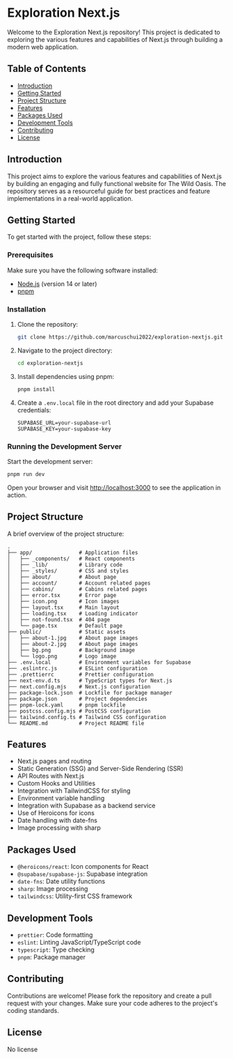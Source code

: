 # Exploration Next.js

Welcome to the Exploration Next.js repository! This project is dedicated to exploring the various features and
capabilities of Next.js through building a modern web application.

## Table of Contents

- [Introduction](#introduction)
- [Getting Started](#getting-started)
- [Project Structure](#project-structure)
- [Features](#features)
- [Packages Used](#packages-used)
- [Development Tools](#development-tools)
- [Contributing](#contributing)
- [License](#license)

## Introduction

This project aims to explore the various features and capabilities of Next.js by building an engaging and fully
functional website for The Wild Oasis. The repository serves as a resourceful guide for best practices and feature
implementations in a real-world application.

## Getting Started

To get started with the project, follow these steps:

### Prerequisites

Make sure you have the following software installed:

- [Node.js](https://nodejs.org/) (version 14 or later)
- [pnpm](https://pnpm.io/)

### Installation

1. Clone the repository:
    ```sh
    git clone https://github.com/marcuschui2022/exploration-nextjs.git
    ```
2. Navigate to the project directory:
    ```sh
    cd exploration-nextjs
    ```

3. Install dependencies using pnpm:
    ```sh
    pnpm install
    ```

4. Create a `.env.local` file in the root directory and add your Supabase credentials:
    ```env
    SUPABASE_URL=your-supabase-url
    SUPABASE_KEY=your-supabase-key
    ```

### Running the Development Server

Start the development server:

```sh
pnpm run dev
```

Open your browser and visit [http://localhost:3000](http://localhost:3000) to see the application in action.

## Project Structure

A brief overview of the project structure:

```plaintext
.
├── app/               # Application files
│   ├── _components/   # React components
│   ├── _lib/          # Library code
│   ├── _styles/       # CSS and styles
│   ├── about/         # About page
│   ├── account/       # Account related pages
│   ├── cabins/        # Cabins related pages
│   ├── error.tsx      # Error page
│   ├── icon.png       # Icon images
│   ├── layout.tsx     # Main layout
│   ├── loading.tsx    # Loading indicator
│   ├── not-found.tsx  # 404 page
│   └── page.tsx       # Default page
├── public/            # Static assets
│   ├── about-1.jpg    # About page images
│   ├── about-2.jpg    # About page images
│   ├── bg.png         # Background image
│   └── logo.png       # Logo image
├── .env.local         # Environment variables for Supabase
├── .eslintrc.js       # ESLint configuration
├── .prettierrc        # Prettier configuration
├── next-env.d.ts      # TypeScript types for Next.js
├── next.config.mjs    # Next.js configuration
├── package-lock.json  # Lockfile for package manager
├── package.json       # Project dependencies
├── pnpm-lock.yaml     # pnpm lockfile
├── postcss.config.mjs # PostCSS configuration
├── tailwind.config.ts # Tailwind CSS configuration
└── README.md          # Project README file
```

## Features

- Next.js pages and routing
- Static Generation (SSG) and Server-Side Rendering (SSR)
- API Routes with Next.js
- Custom Hooks and Utilities
- Integration with TailwindCSS for styling
- Environment variable handling
- Integration with Supabase as a backend service
- Use of Heroicons for icons
- Date handling with date-fns
- Image processing with sharp

## Packages Used

- `@heroicons/react`: Icon components for React
- `@supabase/supabase-js`: Supabase integration
- `date-fns`: Date utility functions
- `sharp`: Image processing
- `tailwindcss`: Utility-first CSS framework

## Development Tools

- `prettier`: Code formatting
- `eslint`: Linting JavaScript/TypeScript code
- `typescript`: Type checking
- `pnpm`: Package manager

## Contributing

Contributions are welcome! Please fork the repository and create a pull request with your changes. Make sure your code
adheres to the project's coding standards.

## License

No license
